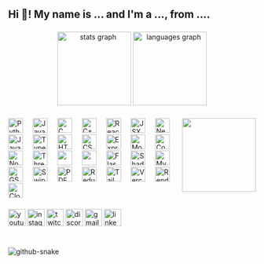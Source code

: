 <h2 align="left">Hi 👋! My name is ... and I'm a ..., from ....</h2>

###

<div align="center">
  <img src="https://github-readme-stats.vercel.app/api?username=aniketmore-pixel&hide_title=false&hide_rank=false&show_icons=true&include_all_commits=true&count_private=true&disable_animations=false&theme=dracula&locale=en&hide_border=false" height="150" alt="stats graph"  />
  <img src="https://github-readme-stats.vercel.app/api/top-langs?username=aniketmore-pixel&locale=en&hide_title=false&layout=compact&card_width=320&langs_count=5&theme=dracula&hide_border=false" height="150" alt="languages graph"  />
</div>

###

<img align="right" height="150" src="https://i.imgflip.com/65efzo.gif"  />

###

<div align="left">
  <!-- Python -->
  <img src="https://cdn.jsdelivr.net/gh/devicons/devicon/icons/python/python-original.svg" height="30" alt="Python logo" />
  <img width="12" />
  <!-- Java -->
  <img src="https://cdn.jsdelivr.net/gh/devicons/devicon/icons/java/java-original.svg" height="30" alt="Java logo" />
  <img width="12" />
  <!-- C -->
  <img src="https://cdn.jsdelivr.net/gh/devicons/devicon/icons/c/c-original.svg" height="30" alt="C logo" />
  <img width="12" />
  <!-- C++ -->
  <img src="https://cdn.jsdelivr.net/gh/devicons/devicon/icons/cplusplus/cplusplus-original.svg" height="30" alt="C++ logo" />
  <img width="12" />
  <!-- React -->
  <img src="https://cdn.jsdelivr.net/gh/devicons/devicon/icons/react/react-original.svg" height="30" alt="React logo" />
  <img width="12" />
  <!-- JSX (React Alternative) -->
  <img src="https://upload.wikimedia.org/wikipedia/commons/a/a7/React-icon.svg" height="30" alt="JSX logo (React)" />
  <img width="12" />
  <!-- Next.js -->
  <img src="https://cdn.jsdelivr.net/gh/devicons/devicon/icons/nextjs/nextjs-original.svg" height="30" alt="Next.js logo" />
  <img width="12" />
  <!-- JavaScript -->
  <img src="https://cdn.jsdelivr.net/gh/devicons/devicon/icons/javascript/javascript-original.svg" height="30" alt="JavaScript logo" />
  <img width="12" />
  <!-- TypeScript -->
  <img src="https://cdn.jsdelivr.net/gh/devicons/devicon/icons/typescript/typescript-original.svg" height="30" alt="TypeScript logo" />
  <img width="12" />
  <!-- HTML -->
  <img src="https://cdn.jsdelivr.net/gh/devicons/devicon/icons/html5/html5-original.svg" height="30" alt="HTML logo" />
  <img width="12" />
  <!-- CSS -->
  <img src="https://cdn.jsdelivr.net/gh/devicons/devicon/icons/css3/css3-original.svg" height="30" alt="CSS logo" />
  <img width="12" />
  <!-- Express.js -->
  <img src="https://cdn.jsdelivr.net/gh/devicons/devicon/icons/express/express-original.svg" height="30" alt="Express.js logo" />
  <img width="12" />
  <!-- MongoDB -->
  <img src="https://cdn.jsdelivr.net/gh/devicons/devicon/icons/mongodb/mongodb-original.svg" height="30" alt="MongoDB logo" />
  <img width="12" />
  <!-- Convex -->
  <img src="https://i.imgur.com/qkkl20Z.jpeg" height="30" alt="Convex logo" />
  <img width="12" />
  <!-- Node.js -->
  <img src="https://cdn.jsdelivr.net/gh/devicons/devicon/icons/nodejs/nodejs-original.svg" height="30" alt="Node.js logo" />
  <img width="12" />
  <!-- Three.js -->
  <img src="https://threejs.org/files/favicon.ico" height="30" alt="Three.js logo" />
  <img width="12" />
  <!-- Auth.js -->
  <img src="https://i.imgur.com/l0q4O03.png" height="30" />
  <img width="12" />
  <!-- EmailJS -->
  <img src="https://i.imgur.com/Mg72byo.jpeg" height="30" />
  <img width="12" />
  <!-- Flask -->
  <img src="https://cdn.jsdelivr.net/gh/devicons/devicon/icons/flask/flask-original.svg" height="30" alt="Flask logo" />
  <img width="12" />
  <!-- ShadCN/UI -->
  <img src="https://ui.shadcn.com/favicon.ico" height="30" alt="ShadCN/UI logo" />
  <img width="12" />
  <!-- MySQL -->
  <img src="https://cdn.jsdelivr.net/gh/devicons/devicon/icons/mysql/mysql-original.svg" height="30" alt="MySQL logo" />
  <img width="12" />
  <!-- GSAP -->
  <img src="https://i.imgur.com/DAmMwgw.png" height="30" alt="GSAP logo" />
  <img width="12" />
  <!-- Swiper.js -->
  <img src="https://swiperjs.com/images/favicon.png" height="30" alt="Swiper.js logo" />
  <img width="12" />
  <!-- PDFKit -->
  <img src="https://i.imgur.com/hO195VG.png" height="30" alt="PDFKit logo" />
  <img width="12" />
  <!-- Redux -->
  <img src="https://cdn.jsdelivr.net/gh/devicons/devicon/icons/redux/redux-original.svg" height="30" alt="Redux logo" />
  <img width="12" />
  <!-- Tailwind CSS -->
  <img src="https://cdn.jsdelivr.net/gh/devicons/devicon/icons/tailwindcss/tailwindcss-original.svg" height="30" alt="Tailwind CSS logo" />
  <img width="12" />
  <!-- Vercel -->
  <img src="https://cdn.jsdelivr.net/gh/devicons/devicon/icons/vercel/vercel-original.svg" height="30" alt="Vercel logo" />
  <img width="12" />
  <!-- Render -->
  <img src="https://i.imgur.com/XCAeMlY.jpeg" height="30" alt="Render logo" />
  <img width="12" />
  <!-- Cloudinary -->
  <img src="https://i.imgur.com/Gpm5lSq.png" height="30" alt="Cloudinary logo" />
</div>


###

<div align="left">
  <img src="https://img.shields.io/static/v1?message=Youtube&logo=youtube&label=&color=FF0000&logoColor=white&labelColor=&style=for-the-badge" height="35" alt="youtube logo"  />
  <img src="https://img.shields.io/static/v1?message=Instagram&logo=instagram&label=&color=E4405F&logoColor=white&labelColor=&style=for-the-badge" height="35" alt="instagram logo"  />
  <img src="https://img.shields.io/static/v1?message=Twitch&logo=twitch&label=&color=9146FF&logoColor=white&labelColor=&style=for-the-badge" height="35" alt="twitch logo"  />
  <img src="https://img.shields.io/static/v1?message=Discord&logo=discord&label=&color=7289DA&logoColor=white&labelColor=&style=for-the-badge" height="35" alt="discord logo"  />
  <img src="https://img.shields.io/static/v1?message=Gmail&logo=gmail&label=&color=D14836&logoColor=white&labelColor=&style=for-the-badge" height="35" alt="gmail logo"  />
  <img src="https://img.shields.io/static/v1?message=LinkedIn&logo=linkedin&label=&color=0077B5&logoColor=white&labelColor=&style=for-the-badge" height="35" alt="linkedin logo"  />
</div>

###

<br clear="both">

<picture>
  <source media="(prefers-color-scheme: dark)" srcset="https://raw.githubusercontent.com/aniketmore-pixel/aniketmore-pixel/output/github-snake-dark.svg" />
  <source media="(prefers-color-scheme: light)" srcset="https://raw.githubusercontent.com/aniketmore-pixel/aniketmore-pixel/output/github-snake.svg" />
  <img alt="github-snake" src="https://raw.githubusercontent.com/tobiasmeyhoefer/tobiasmeyhoefer/output/github-snake.svg" />
</picture>

###
